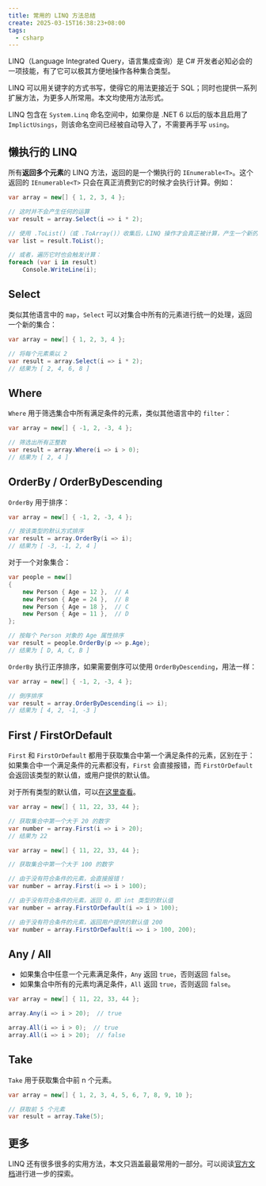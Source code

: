 ```yaml
---
title: 常用的 LINQ 方法总结
create: 2025-03-15T16:38:23+08:00
tags:
  - csharp
---
```


LINQ（Language Integrated Query，语言集成查询）是 C# 开发者必知必会的一项技能，有了它可以极其方便地操作各种集合类型。

LINQ 可以用关键字的方式书写，使得它的用法更接近于 SQL；同时也提供一系列扩展方法，为更多人所常用。本文均使用方法形式。

LINQ 包含在 `System.Linq` 命名空间中，如果你是 .NET 6 以后的版本且启用了 `ImplictUsings`，则该命名空间已经被自动导入了，不需要再手写 `using`。

## 懒执行的 LINQ

所有**返回多个元素**的 LINQ 方法，返回的是一个懒执行的 `IEnumerable<T>`。这个返回的 `IEnumerable<T>` 只会在真正消费到它的时候才会执行计算。例如：

```csharp
var array = new[] { 1, 2, 3, 4 };

// 这时并不会产生任何的运算
var result = array.Select(i => i * 2);

// 使用 .ToList()（或 .ToArray()）收集后，LINQ 操作才会真正被计算，产生一个新的列表。
var list = result.ToList();

// 或者，遍历它时也会触发计算：
foreach (var i in result)
    Console.WriteLine(i);
```

## Select

类似其他语言中的 `map`，`Select` 可以对集合中所有的元素进行统一的处理，返回一个新的集合：

```csharp
var array = new[] { 1, 2, 3, 4 };

// 将每个元素乘以 2
var result = array.Select(i => i * 2);
// 结果为 [ 2, 4, 6, 8 ]
```

## Where

`Where` 用于筛选集合中所有满足条件的元素，类似其他语言中的 `filter`：

```csharp
var array = new[] { -1, 2, -3, 4 };

// 筛选出所有正整数
var result = array.Where(i => i > 0);
// 结果为 [ 2, 4 ]
```

## OrderBy / OrderByDescending

`OrderBy` 用于排序：

```csharp
var array = new[] { -1, 2, -3, 4 };

// 按该类型的默认方式排序
var result = array.OrderBy(i => i);
// 结果为 [ -3, -1, 2, 4 ]
```

对于一个对象集合：

```csharp
var people = new[]
{
    new Person { Age = 12 },  // A
    new Person { Age = 24 },  // B
    new Person { Age = 18 },  // C
    new Person { Age = 11 },  // D
};

// 按每个 Person 对象的 Age 属性排序
var result = people.OrderBy(p => p.Age);
// 结果为 [ D, A, C, B ]
```

`OrderBy` 执行正序排序，如果需要倒序可以使用 `OrderByDescending`，用法一样：

```csharp
var array = new[] { -1, 2, -3, 4 };

// 倒序排序
var result = array.OrderByDescending(i => i);
// 结果为 [ 4, 2, -1, -3 ]
```

## First / FirstOrDefault

`First` 和 `FirstOrDefault` 都用于获取集合中第一个满足条件的元素，区别在于：
如果集合中一个满足条件的元素都没有，`First` 会直接报错，而 `FirstOrDefault` 会返回该类型的默认值，或用户提供的默认值。

对于所有类型的默认值，可以[在这里查看](https://learn.microsoft.com/zh-cn/dotnet/csharp/language-reference/builtin-types/default-values)。

```csharp
var array = new[] { 11, 22, 33, 44 };

// 获取集合中第一个大于 20 的数字
var number = array.First(i => i > 20);
// 结果为 22
```

```csharp
var array = new[] { 11, 22, 33, 44 };

// 获取集合中第一个大于 100 的数字

// 由于没有符合条件的元素，会直接报错！
var number = array.First(i => i > 100);

// 由于没有符合条件的元素，返回 0，即 int 类型的默认值
var number = array.FirstOrDefault(i => i > 100);

// 由于没有符合条件的元素，返回用户提供的默认值 200
var number = array.FirstOrDefault(i => i > 100, 200);
```

## Any / All

- 如果集合中任意一个元素满足条件，`Any` 返回 `true`，否则返回 `false`。
- 如果集合中所有的元素均满足条件，`All` 返回 `true`，否则返回 `false`。

```csharp
var array = new[] { 11, 22, 33, 44 };

array.Any(i => i > 20);  // true

array.All(i => i > 0);  // true
array.All(i => i > 20);  // false
```

## Take

`Take` 用于获取集合中前 n 个元素。

```csharp
var array = new[] { 1, 2, 3, 4, 5, 6, 7, 8, 9, 10 };

// 获取前 5 个元素
var result = array.Take(5);
```

## 更多

LINQ 还有很多很多的实用方法，本文只涵盖最最常用的一部分。可以阅读[官方文档](https://learn.microsoft.com/zh-cn/dotnet/csharp/linq/)进行进一步的探索。
